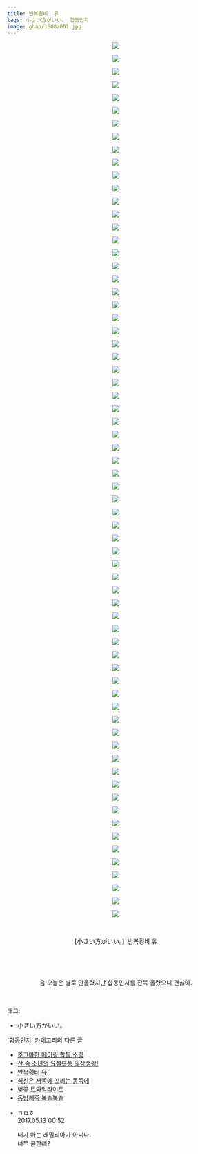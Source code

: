 ```yaml
---
title: 반복횡비  유
tags: 小さい方がいい。 합동인지
image: ghap/1608/001.jpg
---
```

<div class="article">
<p style="text-align: center; clear: none; float: none;"><img src="{{ site.nasurl }}/ghap/1608/001.jpg"/></p>
<p style="text-align: center; clear: none; float: none;"><img src="{{ site.nasurl }}/ghap/1608/002.jpg"/></p>
<p style="text-align: center; clear: none; float: none;"><img src="{{ site.nasurl }}/ghap/1608/003.jpg"/></p>
<p style="text-align: center; clear: none; float: none;"><img src="{{ site.nasurl }}/ghap/1608/004.jpg"/></p>
<p style="text-align: center; clear: none; float: none;"><img src="{{ site.nasurl }}/ghap/1608/005.jpg"/></p>
<p style="text-align: center; clear: none; float: none;"><img src="{{ site.nasurl }}/ghap/1608/006.jpg"/></p>
<p style="text-align: center; clear: none; float: none;"><img src="{{ site.nasurl }}/ghap/1608/007.jpg"/></p>
<p style="text-align: center; clear: none; float: none;"><img src="{{ site.nasurl }}/ghap/1608/008.jpg"/></p>
<p style="text-align: center; clear: none; float: none;"><img src="{{ site.nasurl }}/ghap/1608/009.jpg"/></p>
<p style="text-align: center; clear: none; float: none;"><img src="{{ site.nasurl }}/ghap/1608/010.jpg"/></p>
<p style="text-align: center; clear: none; float: none;"><img src="{{ site.nasurl }}/ghap/1608/011.jpg"/></p>
<p style="text-align: center; clear: none; float: none;"><img src="{{ site.nasurl }}/ghap/1608/012.jpg"/></p>
<p style="text-align: center; clear: none; float: none;"><img src="{{ site.nasurl }}/ghap/1608/013.jpg"/></p>
<p style="text-align: center; clear: none; float: none;"><img src="{{ site.nasurl }}/ghap/1608/014.jpg"/></p>
<p style="text-align: center; clear: none; float: none;"><img src="{{ site.nasurl }}/ghap/1608/015.jpg"/></p>
<p style="text-align: center; clear: none; float: none;"><img src="{{ site.nasurl }}/ghap/1608/016.jpg"/></p>
<p style="text-align: center; clear: none; float: none;"><img src="{{ site.nasurl }}/ghap/1608/017.jpg"/></p>
<p style="text-align: center; clear: none; float: none;"><img src="{{ site.nasurl }}/ghap/1608/018.jpg"/></p>
<p style="text-align: center; clear: none; float: none;"><img src="{{ site.nasurl }}/ghap/1608/019.jpg"/></p>
<p style="text-align: center; clear: none; float: none;"><img src="{{ site.nasurl }}/ghap/1608/020.jpg"/></p>
<p style="text-align: center; clear: none; float: none;"><img src="{{ site.nasurl }}/ghap/1608/021.jpg"/></p>
<p style="text-align: center; clear: none; float: none;"><img src="{{ site.nasurl }}/ghap/1608/022.jpg"/></p>
<p style="text-align: center; clear: none; float: none;"><img src="{{ site.nasurl }}/ghap/1608/023.jpg"/></p>
<p style="text-align: center; clear: none; float: none;"><img src="{{ site.nasurl }}/ghap/1608/024.jpg"/></p>
<p style="text-align: center; clear: none; float: none;"><img src="{{ site.nasurl }}/ghap/1608/025.jpg"/></p>
<p style="text-align: center; clear: none; float: none;"><img src="{{ site.nasurl }}/ghap/1608/026.jpg"/></p>
<p style="text-align: center; clear: none; float: none;"><img src="{{ site.nasurl }}/ghap/1608/027.jpg"/></p>
<p style="text-align: center; clear: none; float: none;"><img src="{{ site.nasurl }}/ghap/1608/028.jpg"/></p>
<p style="text-align: center; clear: none; float: none;"><img src="{{ site.nasurl }}/ghap/1608/029.jpg"/></p>
<p style="text-align: center; clear: none; float: none;"><img src="{{ site.nasurl }}/ghap/1608/030.jpg"/></p>
<p style="text-align: center; clear: none; float: none;"><img src="{{ site.nasurl }}/ghap/1608/031.jpg"/></p>
<p style="text-align: center; clear: none; float: none;"><img src="{{ site.nasurl }}/ghap/1608/032.jpg"/></p>
<p style="text-align: center; clear: none; float: none;"><img src="{{ site.nasurl }}/ghap/1608/033.jpg"/></p>
<p style="text-align: center; clear: none; float: none;"><img src="{{ site.nasurl }}/ghap/1608/034.jpg"/></p>
<p style="text-align: center; clear: none; float: none;"><img src="{{ site.nasurl }}/ghap/1608/035.jpg"/></p>
<p style="text-align: center; clear: none; float: none;"><img src="{{ site.nasurl }}/ghap/1608/036.jpg"/></p>
<p style="text-align: center; clear: none; float: none;"><img src="{{ site.nasurl }}/ghap/1608/037.jpg"/></p>
<p style="text-align: center; clear: none; float: none;"><img src="{{ site.nasurl }}/ghap/1608/038.jpg"/></p>
<p style="text-align: center; clear: none; float: none;"><img src="{{ site.nasurl }}/ghap/1608/039.jpg"/></p>
<p style="text-align: center; clear: none; float: none;"><img src="{{ site.nasurl }}/ghap/1608/040.jpg"/></p>
<p style="text-align: center; clear: none; float: none;"><img src="{{ site.nasurl }}/ghap/1608/041.jpg"/></p>
<p style="text-align: center; clear: none; float: none;"><img src="{{ site.nasurl }}/ghap/1608/042.jpg"/></p>
<p style="text-align: center; clear: none; float: none;"><img src="{{ site.nasurl }}/ghap/1608/043.jpg"/></p>
<p style="text-align: center; clear: none; float: none;"><img src="{{ site.nasurl }}/ghap/1608/044.jpg"/></p>
<p style="text-align: center; clear: none; float: none;"><img src="{{ site.nasurl }}/ghap/1608/045.jpg"/></p>
<p style="text-align: center; clear: none; float: none;"><img src="{{ site.nasurl }}/ghap/1608/046.jpg"/></p>
<p style="text-align: center; clear: none; float: none;"><img src="{{ site.nasurl }}/ghap/1608/047.jpg"/></p>
<p style="text-align: center; clear: none; float: none;"><img src="{{ site.nasurl }}/ghap/1608/048.jpg"/></p>
<p style="text-align: center; clear: none; float: none;"><img src="{{ site.nasurl }}/ghap/1608/049.jpg"/></p>
<p style="text-align: center; clear: none; float: none;"><img src="{{ site.nasurl }}/ghap/1608/050.jpg"/></p>
<p style="text-align: center; clear: none; float: none;"><img src="{{ site.nasurl }}/ghap/1608/051.jpg"/></p>
<p style="text-align: center; clear: none; float: none;"><img src="{{ site.nasurl }}/ghap/1608/052.jpg"/></p>
<p style="text-align: center; clear: none; float: none;"><img src="{{ site.nasurl }}/ghap/1608/053.jpg"/></p>
<p style="text-align: center; clear: none; float: none;"><img src="{{ site.nasurl }}/ghap/1608/054.jpg"/></p>
<p style="text-align: center; clear: none; float: none;"><img src="{{ site.nasurl }}/ghap/1608/055.jpg"/></p>
<p style="text-align: center; clear: none; float: none;"><img src="{{ site.nasurl }}/ghap/1608/056.jpg"/></p>
<p style="text-align: center; clear: none; float: none;"><img src="{{ site.nasurl }}/ghap/1608/057.jpg"/></p>
<p style="text-align: center; clear: none; float: none;"><img src="{{ site.nasurl }}/ghap/1608/058.jpg"/></p>
<p style="text-align: center; clear: none; float: none;"><img src="{{ site.nasurl }}/ghap/1608/059.jpg"/></p>
<p style="text-align: center; clear: none; float: none;"><img src="{{ site.nasurl }}/ghap/1608/060.jpg"/></p>
<p style="text-align: center; clear: none; float: none;"><img src="{{ site.nasurl }}/ghap/1608/061.jpg"/></p>
<p style="text-align: center; clear: none; float: none;"><img src="{{ site.nasurl }}/ghap/1608/062.jpg"/></p>
<p style="text-align: center; clear: none; float: none;"><img src="{{ site.nasurl }}/ghap/1608/063.jpg"/></p>
<p style="text-align: center; clear: none; float: none;"><img src="{{ site.nasurl }}/ghap/1608/064.jpg"/></p>
<p style="text-align: center; clear: none; float: none;"><img src="{{ site.nasurl }}/ghap/1608/065.jpg"/></p>
<p style="text-align: center; clear: none; float: none;"><img src="{{ site.nasurl }}/ghap/1608/066.jpg"/></p>
<p style="text-align: center; clear: none; float: none;"><img src="{{ site.nasurl }}/ghap/1608/067.jpg"/></p>
<p style="text-align: center; clear: none; float: none;"><img src="{{ site.nasurl }}/ghap/1608/068.jpg"/></p>
<p style="text-align: center; clear: none; float: none;"><br/></p>
<p style="text-align: center; clear: none; float: none;">[小さい方がいい。]  반복횡비 유</p>
<p style="text-align: center; clear: none; float: none;"><br/></p>
<p style="text-align: center; clear: none; float: none;"><br/></p>
<p style="text-align: center; clear: none; float: none;">음 오늘은 별로 안올렸지만 합동인지를 잔뜩 올렸으니 괜찮아.</p>
<p><br/></p>
</div><div class="tagTrail">
<p>태그: </p>
<ul>
<li>小さい方がいい。</li>
</ul>
</div><div class="another">
<p>'합동인지' 카테고리의 다른 글</p>
<ul>
<li><a href="/2016-08-19-ghap_1702">조그마한 메이링 합동 소령</a></li>
<li><a href="/2016-08-17-ghap_1649">산 속 소녀의 요절복통 일상생활!</a></li>
<li><a href="/2016-08-16-ghap_1608">반복횡비  유</a></li>
<li><a href="/2016-08-16-ghap_1601">식신은 서쪽에 꼬리는 동쪽에</a></li>
<li><a href="/2016-08-15-ghap_1595">벚꽃 트와일라이트</a></li>
<li><a href="/2016-08-12-ghap_1540">동방삐죽 복슬복슬</a></li>
</ul>
</div><div class="cb_module cb_fluid">
<div class="cb_wrt cb_profile">
<div class="comment">
<ul>
<li class="cb_thumb_off" id="comment14987591">
<div class="cb_comment_area">
<div class="cb_info_area">
<div class="cb_section">
<span class="cb_nick_name">ㄱㅁㅎ</span>
</div>
<div class="cb_section">
<span class="cb_date">2017.05.13 00:52 </span>
</div>
</div>
<div class="cb_dsc_comment">
<p class="cb_dsc">
											내가 아는 레밀리아가 아니다.<br/>
너무 쿨한데?
										</p>
</div>
</div></li>
</ul>
</div>
</div><!-- commentList close -->
</div>